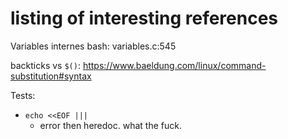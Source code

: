 # listing of interesting references

Variables internes bash: variables.c:545

backticks vs `$()`: https://www.baeldung.com/linux/command-substitution#syntax

Tests:
- `echo <<EOF |||`
	- error then heredoc. what the fuck.
